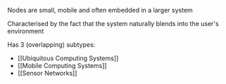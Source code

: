 
Nodes are small, mobile and often embedded in a larger system

Characterised by the fact that the system naturally blends into the user's environment

Has 3 (overlapping) subtypes:

- [[Ubiquitous Computing Systems]]
- [[Mobile Computing Systems]]
- [[Sensor Networks]]
